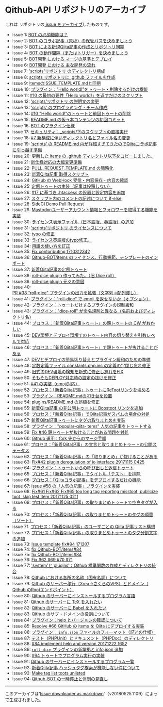 # Qithub-API リポジトリのアーカイブ

これは  リポジトリの[ issue をアーカイブ]()したものです。

- Issue 1: [BOT の必須機能は？](Qithub-API-Issue-1)
- Issue 2: [BOT のコラボ記事（原稿）の保管パスを決めましょう](Qithub-API-Issue-2)
- Issue 3: [BOT による新規Qiita記事の作成とリポジトリ同期](Qithub-API-Issue-3)
- Issue 4: [BOT の動作間隔（またはトリガー）を決めましょう](Qithub-API-Issue-4)
- Issue 5: [BOT開発 における マージの基準とデプロイ](Qithub-API-Issue-5)
- Issue 6: [BOT開発 における 主な開発の流れ](Qithub-API-Issue-6)
- Issue 7: ['scripts'リポジトリ のディレクトリ構成](Qithub-API-Issue-7)
- Issue 8: [scripts リポジトリに .github ファイルを作成](Qithub-API-Issue-8)
- Issue 9: [ItemsのISSUE_TEMPLATE.mdと同期](Qithub-API-Issue-9)
- Issue 10: [プラグイン："Hello world!"をトゥート・削除するだけの機能](Qithub-API-Issue-10)
- Issue 11: [#10 の最初の要件「Hello world!」を返すだけのスクリプト](Qithub-API-Issue-11)
- Issue 12: ['scripts'リポジトリ の説明文の変更](Qithub-API-Issue-12)
- Issue 13: ['scripts' のプログラミング・チーム作成](Qithub-API-Issue-13)
- Issue 14: [#10 "Hello world!"のトゥートと前回トゥートの削除](Qithub-API-Issue-14)
- Issue 15: [README.md の仮→本コンテンツの初回コミット](Qithub-API-Issue-15)
- Issue 16: [BOT のプラグイン仕様](Qithub-API-Issue-16)
- Issue 17: [セキュリティ：_scripts/下のスクリプトの直接実行](Qithub-API-Issue-17)
- Issue 18: [#7 新構成に伴いディレクトリ名とファイル名の変更](Qithub-API-Issue-18)
- Issue 19: ['scripts' の README.md 内が詳細すぎてきたのでQiitaコラボ記事に引っ越す準備](Qithub-API-Issue-19)
- Issue 20: [更新した items の .github ディレクトリ以下をコピーしました。](Qithub-API-Issue-20)
- Issue 21: [新仕様対応の大幅変更準備](Qithub-API-Issue-21)
- Issue 22: [PULL_REQUEST_TEMPLATE.md の簡略化](Qithub-API-Issue-22)
- Issue 23: [新着Qiita記事 取得スクリプト](Qithub-API-Issue-23)
- Issue 24: [GitHub の WebHook 受信・内容保存・内容の確認](Qithub-API-Issue-24)
- Issue 25: [定例トゥートの実装（記事は投稿しない）](Qithub-API-Issue-25)
- Issue 26: [#17 に基づき .htaccess の設置と設定内容を追加](Qithub-API-Issue-26)
- Issue 27: [スクリプト内のコメントの記述について if-else](Qithub-API-Issue-27)
- Issue 28: [SideCI Demo Pull Request](Qithub-API-Issue-28)
- Issue 29: [Mastodonユーザーアカウント情報とフォロワーを取得する機能を実装](Qithub-API-Issue-29)
- Issue 30: [ライセンス表示ファイル（日本語版、英語版）の追加](Qithub-API-Issue-30)
- Issue 31: ['scripts'リポジトリ のライセンスについて](Qithub-API-Issue-31)
- Issue 32: [typo の修正](Qithub-API-Issue-32)
- Issue 33: [ライセンス英語版のtypo修正。](Qithub-API-Issue-33)
- Issue 34: [用語の使い方を訂正](Qithub-API-Issue-34)
- Issue 35: [Fix contoributing 1710312342](Qithub-API-Issue-35)
- Issue 36: [Qithub-BOT/items のライセンス、行動規範、テンプレートのインポート](Qithub-API-Issue-36)
- Issue 37: [新着Qiita記事の定例トゥート](Qithub-API-Issue-37)
- Issue 38: [roll-dice plugin 作ってみた。（旧 Dice roll）](Qithub-API-Issue-38)
- Issue 39: [roll-dice plugin 元々の意図](Qithub-API-Issue-39)
- Issue 40: [PR #38 “roll-dice” プラグインの出力を拡張（文字列→配列渡し）](Qithub-API-Issue-40)
- Issue 41: [プラグイン："roll-dice" で emoji を返せないか（オプション）](Qithub-API-Issue-41)
- Issue 42: [プラグイン：トゥートだけするプラグインの規制緩和](Qithub-API-Issue-42)
- Issue 43: [プラグイン："dice-roll" が命名規則と異なる（名前およびディレクトリ名）](Qithub-API-Issue-43)
- Issue 44: [プロセス：「新着Qiita記事トゥート」の親トゥートの CW がおかしい](Qithub-API-Issue-44)
- Issue 45: [DEV環境とデプロイ環境でのトゥート内容の切り替えを引数レベルで対応](Qithub-API-Issue-45)
- Issue 46: [プロセス：「新着Qiita記事トゥート」で親トゥートが抜けることがある](Qithub-API-Issue-46)
- Issue 47: [DEVとデプロイの簡易切り替えとプラグイン緩和のための準備](Qithub-API-Issue-47)
- Issue 48: [定数定義ファイル constants.php.inc の定義の')'閉じ忘れ修正](Qithub-API-Issue-48)
- Issue 49: [旧式のDEV環境の検知を新式に修正し忘れをFIX](Qithub-API-Issue-49)
- Issue 50: [そもそもDEPLOY対応時の設定の抜けを修正](Qithub-API-Issue-50)
- Issue 51: [#41 の実装（emoji対応）](Qithub-API-Issue-51)
- Issue 52: [プロセス：「新着Qiita記事」トゥートにReTootリンクを埋める](Qithub-API-Issue-52)
- Issue 53: [プラグイン：README.mdの叩き台を設置](Qithub-API-Issue-53)
- Issue 54: [plugins/README.md の誤植を修正](Qithub-API-Issue-54)
- Issue 55: [新着Qiita記事 の非公開トゥートに Boostoot リンクを追加](Qithub-API-Issue-55)
- Issue 56: [プロセス：「新着Qiita記事」でQiita記事がスパムの場合の対処](Qithub-API-Issue-56)
- Issue 57: [新着Qiita記事トゥートにタグの取りまとめを実装](Qithub-API-Issue-57)
- Issue 58: [プラグイン："popular-qiita-items" 人気の記事をトゥートする](Qithub-API-Issue-58)
- Issue 59: [Fix #46 親トゥートが抜けることがある問題を対処](Qithub-API-Issue-59)
- Issue 60: [Github 運用：fork 先からのマージ手順](Qithub-API-Issue-60)
- Issue 61: [プロセス：「新着Qiita記事」の宣言と取りまとめトゥートの公開ステータス](Qithub-API-Issue-61)
- Issue 62: [プロセス：「新着Qiita記事」の「取りまとめ」が抜けることがある](Qithub-API-Issue-62)
- Issue 63: [Fix#42 plugin deregulation of io interface 29171115 0425](Qithub-API-Issue-63)
- Issue 64: [プラグイン：トゥートからの呼び出しと返信トゥート](Qithub-API-Issue-64)
- Issue 65: [プロセス：「新着Qiita記事」でタイトル「テスト」を排除](Qithub-API-Issue-65)
- Issue 66: [プロセス：「Qiitaコラボ記事」をデプロイするだけの機能](Qithub-API-Issue-66)
- Issue 67: [issue #58 の「人気の記事」プラグインを実装](Qithub-API-Issue-67)
- Issue 68: [Fix#61 Fix#62 Fix#65 too long tag reporting misstoot, publicize toot, skip test item 20171125 0211](Qithub-API-Issue-68)
- Issue 69: [プロセス：「新着Qiita記事」の取りまとめトゥートで空白タグが入る](Qithub-API-Issue-69)
- Issue 70: [プロセス：「新着Qiita記事」の取りまとめトゥートのタグの順番（ソート）](Qithub-API-Issue-70)
- Issue 71: [プロセス：「新着Qiita記事」のユーザごとの Qiita 記事リスト構想](Qithub-API-Issue-71)
- Issue 72: [プロセス：「新着Qiita記事」の取りまとめトゥートのタグ分割文字の追加](Qithub-API-Issue-72)
- Issue 73: [Issue template fix#84 171207](Qithub-API-Issue-73)
- Issue 74: [fix Qithub-BOT/items#84](Qithub-API-Issue-74)
- Issue 75: [fix Qithub-BOT/items#84](Qithub-API-Issue-75)
- Issue 76: [Fix #62 #69 #70 #71](Qithub-API-Issue-76)
- Issue 77: ['system'と'plugins'：Qithub 標準関数の作成とディレクトリの統合](Qithub-API-Issue-77)
- Issue 78: [Qithub における各所の名称（固有名詞）について](Qithub-API-Issue-78)
- Issue 79: [Qithub のサーバー移行（Xrea→さくらのVPS）とドメイン（ Qithub のRootエンドポイント）](Qithub-API-Issue-79)
- Issue 80: [Qithub のサーバーにインストールするプログラム言語](Qithub-API-Issue-80)
- Issue 81: [Qithub のサーバーに TeX を入れたい](Qithub-API-Issue-81)
- Issue 82: [Qithub のサーバーに Babel を入れたい](Qithub-API-Issue-82)
- Issue 83: [Qithub のサブ・ドメインの役割について](Qithub-API-Issue-83)
- Issue 84: [プラグイン：help とバージョンの確認について](Qithub-API-Issue-84)
- Issue 85: [Resolve #66 GitHub の items を Qiita にデプロイする実装](Qithub-API-Issue-85)
- Issue 86: [プラグイン： `info.json` ファイルのフォーマット（記述の仕様）](Qithub-API-Issue-86)
- Issue 87: [テスト（PHPUnit）とドキュメント（PHPDoc）のディレクトリ](Qithub-API-Issue-87)
- Issue 88: [#84 implement help and version 20171222 1652](Qithub-API-Issue-88)
- Issue 89: [`roll-dice` プラグインの新準拠と info.json 追加](Qithub-API-Issue-89)
- Issue 90: [#64 トゥートでプログラム実行の実装](Qithub-API-Issue-90)
- Issue 91: [Qithub のサーバーにインストールするプログラム一覧](Qithub-API-Issue-91)
- Issue 92: [新着Qiita記事 ハッシュタグ検索が機能しない件について](Qithub-API-Issue-92)
- Issue 93: [Make tag list toots unlisted](Qithub-API-Issue-93)
- Issue 94: [Qithub-BOT の一時停止と体制の見直し](Qithub-API-Issue-94)

-----
このアーカイブは'[Issue downloader as markdown](https://github.com/KEINOS/Issue_downloader_as_markdown)'（v20180525.1109）によって生成されました。

